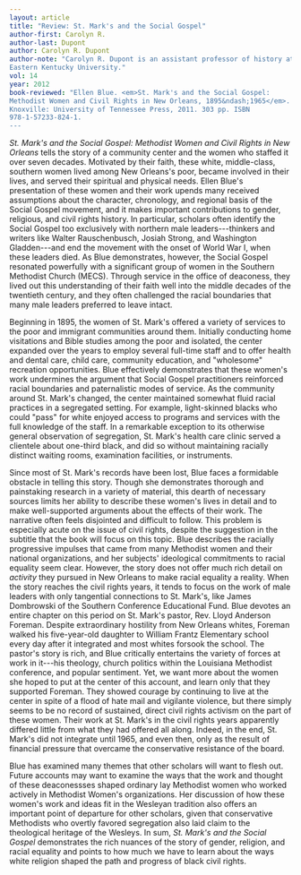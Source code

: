 ```yaml
---
layout: article
title: "Review: St. Mark's and the Social Gospel"
author-first: Carolyn R.
author-last: Dupont
author: Carolyn R. Dupont
author-note: "Carolyn R. Dupont is an assistant professor of history at 
Eastern Kentucky University."
vol: 14
year: 2012
book-reviewed: "Ellen Blue. <em>St. Mark's and the Social Gospel: 
Methodist Women and Civil Rights in New Orleans, 1895&ndash;1965</em>. 
Knoxville: University of Tennessee Press, 2011. 303 pp. ISBN 
978-1-57233-824-1.
---
```


*St. Mark's and the Social Gospel: Methodist Women and Civil Rights in
New Orleans* tells the story of a community center and the women who
staffed it over seven decades. Motivated by their faith, these white,
middle-class, southern women lived among New Orleans's poor, became
involved in their lives, and served their spiritual and physical needs.
Ellen Blue's presentation of these women and their work upends many
received assumptions about the character, chronology, and regional basis
of the Social Gospel movement, and it makes important contributions to
gender, religious, and civil rights history. In particular, scholars
often identify the Social Gospel too exclusively with northern male
leaders---thinkers and writers like Walter Rauschenbusch, Josiah Strong,
and Washington Gladden---and end the movement with the onset of World
War I, when these leaders died. As Blue demonstrates, however, the
Social Gospel resonated powerfully with a significant group of women in
the Southern Methodist Church (MECS). Through service in the office of
deaconess, they lived out this understanding of their faith well into
the middle decades of the twentieth century, and they often challenged
the racial boundaries that many male leaders preferred to leave intact.

Beginning in 1895, the women of St. Mark's offered a variety of services
to the poor and immigrant communities around them. Initially conducting
home visitations and Bible studies among the poor and isolated, the
center expanded over the years to employ several full-time staff and to
offer health and dental care, child care, community education, and
"wholesome" recreation opportunities. Blue effectively demonstrates that
these women's work undermines the argument that Social Gospel
practitioners reinforced racial boundaries and paternalistic modes of
service. As the community around St. Mark's changed, the center
maintained somewhat fluid racial practices in a segregated setting. For
example, light-skinned blacks who could "pass" for white enjoyed access
to programs and services with the full knowledge of the staff. In a
remarkable exception to its otherwise general observation of
segregation, St. Mark's health care clinic served a clientele about
one-third black, and did so without maintaining racially distinct
waiting rooms, examination facilities, or instruments.

Since most of St. Mark's records have been lost, Blue faces a formidable
obstacle in telling this story. Though she demonstrates thorough and
painstaking research in a variety of material, this dearth of necessary
sources limits her ability to describe these women's lives in detail and
to make well-supported arguments about the effects of their work. The
narrative often feels disjointed and difficult to follow. This problem
is especially acute on the issue of civil rights, despite the suggestion
in the subtitle that the book will focus on this topic. Blue describes
the racially progressive impulses that came from many Methodist women
and their national organizations, and her subjects' ideological
commitments to racial equality seem clear. However, the story does not
offer much rich detail on *activity* they pursued in New Orleans to make
racial equality a reality. When the story reaches the civil rights
years, it tends to focus on the work of male leaders with only
tangential connections to St. Mark's, like James Dombrowski of the
Southern Conference Educational Fund. Blue devotes an entire chapter on
this period on St. Mark's pastor, Rev. Lloyd Anderson Foreman. Despite
extraordinary hostility from New Orleans whites, Foreman walked his
five-year-old daughter to William Frantz Elementary school every day
after it integrated and most whites forsook the school. The pastor's
story is rich, and Blue critically entertains the variety of forces at
work in it---his theology, church politics within the Louisiana
Methodist conference, and popular sentiment. Yet, we want more about the
women she hoped to put at the center of this account, and learn only
that they supported Foreman. They showed courage by continuing to live
at the center in spite of a flood of hate mail and vigilante violence,
but there simply seems to be no record of sustained, direct civil rights
activism on the part of these women. Their work at St. Mark's in the
civil rights years apparently differed little from what they had offered
all along. Indeed, in the end, St. Mark's did not integrate until 1965,
and even then, only as the result of financial pressure that overcame
the conservative resistance of the board.

Blue has examined many themes that other scholars will want to flesh
out. Future accounts may want to examine the ways that the work and
thought of these deaconessses shaped ordinary lay Methodist women who
worked actively in Methodist Women's organizations. Her discussion of
how these women's work and ideas fit in the Wesleyan tradition also
offers an important point of departure for other scholars, given that
conservative Methodists who overtly favored segregation also laid claim
to the theological heritage of the Wesleys. In sum, *St. Mark's and the
Social Gospel* demonstrates the rich nuances of the story of gender,
religion, and racial equality and points to how much we have to learn
about the ways white religion shaped the path and progress of black
civil rights.
